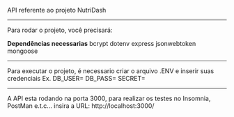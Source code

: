 API referente ao projeto NutriDash

-------------------------------------------------------------------------------------
Para rodar o projeto, você precisará:

**Dependências necessarias**
  bcrypt
  dotenv 
  express
  jsonwebtoken
  mongoose 
  
-------------------------------------------------------------------------------------

Para executar o projeto, é necessario criar o arquivo .ENV e inserir suas credenciais
Ex.
  DB_USER=
  DB_PASS=
  SECRET=
  
-------------------------------------------------------------------------------------

A API esta rodando na porta 3000, para realizar os testes no Insomnia, PostMan e.t.c...
insira a URL: http://localhost:3000/<Rota>
